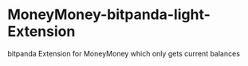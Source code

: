 # MoneyMoney-bitpanda-light-Extension
bitpanda Extension for MoneyMoney which only gets current balances
